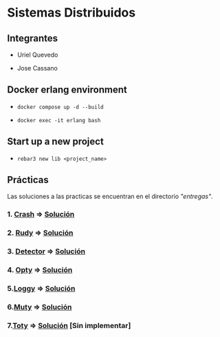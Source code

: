 # Sistemas Distribuidos

## Integrantes

 - Uriel Quevedo
 
 - Jose Cassano

## Docker erlang environment

- `docker compose up -d --build`

- `docker exec -it erlang bash`

## Start up a new project

- `rebar3 new lib <project_name>`

## Prácticas

Las soluciones a las practicas se encuentran en el directorio *"entregas"*.

### 1.  [Crash](https://gitlab.com/cassa10/sistemas-distribuidos/-/blob/master/pr%C3%A1cticas/01-crash.md) => [Solución](https://gitlab.com/cassa10/sistemas-distribuidos/-/blob/master/entregas/crash)

### 2. [Rudy](https://gitlab.com/cassa10/sistemas-distribuidos/-/blob/master/pr%C3%A1cticas/04-rudy.md) => [Solución](https://gitlab.com/cassa10/sistemas-distribuidos/-/tree/master/entregas/rudy)

### 3. [Detector](https://gitlab.com/cassa10/sistemas-distribuidos/-/blob/master/pr%C3%A1cticas/07-detector.md) => [Solución](https://gitlab.com/cassa10/sistemas-distribuidos/-/tree/master/entregas/detector)

### 4. [Opty](https://gitlab.com/cassa10/sistemas-distribuidos/-/blob/master/pr%C3%A1cticas/16-opty.md) => [Solución](https://gitlab.com/cassa10/sistemas-distribuidos/-/tree/master/entregas/opty)

### 5.[Loggy](https://gitlab.com/cassa10/sistemas-distribuidos/-/blob/master/pr%C3%A1cticas/09-loggy.md) => [Solución](https://gitlab.com/cassa10/sistemas-distribuidos/-/tree/master/entregas/loggy)

### 6.[Muty](https://gitlab.com/cassa10/sistemas-distribuidos/-/blob/master/pr%C3%A1cticas/12-muty.md) => [Solución](https://gitlab.com/cassa10/sistemas-distribuidos/-/tree/master/entregas/muty)

### 7.[Toty](https://gitlab.com/cassa10/sistemas-distribuidos/-/blob/master/pr%C3%A1cticas/11-toty.md) => [Solución](https://gitlab.com/cassa10/sistemas-distribuidos/-/tree/master/entregas/toty) [Sin implementar]